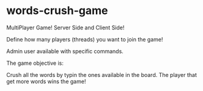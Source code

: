 # words-crush-game

MultiPlayer Game!
Server Side and Client Side!

Define how many players (threads) you want to join the game!

Admin user available with specific commands.

The game objective is:

Crush all the words by typin the ones available in the board. The player that get more words wins the game!
